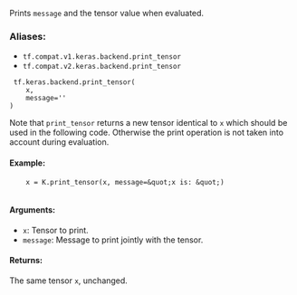 Prints `message` and the tensor value when evaluated.
### Aliases:
- `tf.compat.v1.keras.backend.print_tensor`
- `tf.compat.v2.keras.backend.print_tensor`

```
 tf.keras.backend.print_tensor(
    x,
    message=''
)
```
Note that `print_tensor` returns a new tensor identical to `x` which should be used in the following code. Otherwise the print operation is not taken into account during evaluation.
#### Example:

```
    x = K.print_tensor(x, message=&quot;x is: &quot;)
   
```
#### Arguments:
- `x`: Tensor to print.
- `message`: Message to print jointly with the tensor.
#### Returns:
The same tensor `x`, unchanged.
